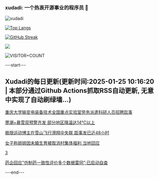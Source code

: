 ### xudadi: 一个热衷开源事业的程序员 👋

![xudadi](https://github-readme-stats-git-masterorgs-github-readme-stats-team.vercel.app/api?username=xudadi)

[![Top Langs](https://github-readme-stats.vercel.app/api/top-langs/?username=xudadi)](https://github.com/anuraghazra/github-readme-stats)

[![GitHub Streak](https://streak-stats.demolab.com?user=xudadi&locale=zh_Hans)](https://git.io/streak-stats)

![](https://raw.githubusercontent.com/xudadi/xudadi/main/assets/github-contribution-grid-snake.svg)

![VISITOR+COUNT](https://komarev.com/ghpvc/?username=xudadi&label=VISITOR+COUNT)


---start---

## Xudadi的每日更新(更新时间:2025-01-25 10:16:20 | 本部分通过Github Actions抓取RSS自动更新, 无意中实现了自动刷绿墙...)

[重庆大学输变电装备技术全国重点实验室劳务派遣科研人员招聘启事](https://www.gongkaoleida.com/article/2276176)

[寒潮+暴雪双预警齐发 部分地区降温达14℃以上](https://m.163.com/news/article/JMNV7PV8000189PS.html)

[极限运动博主在雪山飞行滑翔伞失联 距事发已近48小时](https://m.163.com/news/article/JMM5DE9B0514R9OJ.html)

[女子称姐姐因未婚生育被取消村集体福利 当地回应](https://m.163.com/news/article/JMML73EA051492T3.html)

[3](https://m.163.com/touch/news/sub/domestic)

[药企回应"仿制药一致性评价多个数据雷同":已启动自查](https://m.163.com/news/article/JMMKIOOB051492T3.html)

---end---
